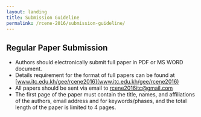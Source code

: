 ```yaml
---
layout: landing
title: Submission Guideline
permalink: /rcene-2016/submission-guideline/
---
```


## Regular Paper Submission
- Authors should electronically submit full paper in PDF or MS WORD document.
- Details requirement for the format of full papers can be found at [www.itc.edu.kh/gee/rcene2016](www.itc.edu.kh/gee/rcene2016)
- All papers should be sent via email to rcene2016itc@gmail.com
- The first page of the paper must contain the title, names, and affiliations of the authors, email address and for keywords/phases, and the total length of the paper is limited to 4 pages.
